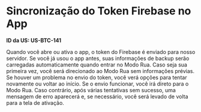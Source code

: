 # Sincronização do Token Firebase no App

**ID da US: US-BTC-141**

Quando você abre ou ativa o app, o token do Firebase é enviado para nosso servidor. Se você já usou o app antes, suas informações de backup serão carregadas automaticamente quando entrar no Modo Rua. Caso seja sua primeira vez, você será direcionado ao Modo Rua sem informações prévias. Se houver um problema no envio do token, você verá opções para tentar novamente ou voltar ao início. Se o envio funcionar, você irá direto para o Modo Rua. Caso contrário, após várias tentativas sem sucesso, uma mensagem de erro aparecerá e, se necessário, você será levado de volta para a tela de ativação.
